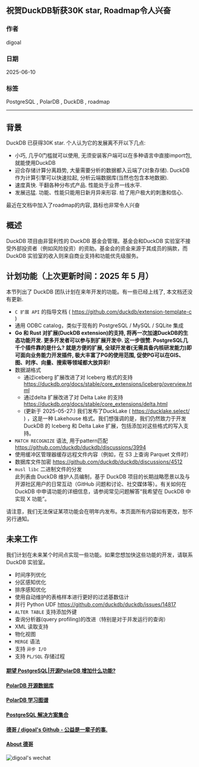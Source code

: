 ## 祝贺DuckDB斩获30K star, Roadmap令人兴奋  
            
### 作者            
digoal            
            
### 日期            
2025-06-10          
            
### 标签            
PostgreSQL , PolarDB , DuckDB , roadmap   
            
----            
            
## 背景     
DuckDB 已获得30K star. 个人认为它的发展离不开以下几点:  
- 小巧, 几乎0门槛就可以使用, 无须安装客户端可以在多种语言中直接import包, 就能使用DuckDB  
- 迎合存储计算分离趋势, 大量需要分析的数据都入云端了(对象存储). DuckDB 作为计算引擎可以快速拉起, 分析云端数据库(当然也包含本地数据).   
- 速度真快. 干翻各种分布式产品. 性能处于业界一线水平.   
- 发展迅猛. 功能、性能只能用日新月异来形容. 给了用户极大的刺激和信心.  
  
最近在文档中加入了roadmap的内容, 路标也非常令人兴奋  
  
## 概述  
DuckDB 项目由非营利性的 DuckDB 基金会管理。基金会和DuckDB 实验室不接受外部投资者（例如风险投资）的资助。基金会的资金来源于其成员的捐款，而 DuckDB 实验室的收入则来自商业支持和功能优先级服务。  
  
## 计划功能（上次更新时间：2025 年 5 月）  
本节列出了 DuckDB 团队计划在来年开发的功能。有一些已经上线了, 本文档还没有更新.   
  
- `C 扩展 API` 的指导文档 ( https://github.com/duckdb/extension-template-c )  
- 通用 ODBC catalog，类似于现有的 PostgreSQL / MySQL / SQLite 集成  
- <b> Go 和 Rust 对扩展(DuckDB extension)的支持, 将再一次加速DuckDB的生态功能开发. 更多开发者可以参与到扩展开发中. 这一步很赞. PostgreSQL几千个插件靠的是什么? 就是方便的扩展, 全球开发者(无需具备内核研发能力)即可面向业务能力开发插件, 极大丰富了PG的使用范围, 促使PG可以在GIS、图、时序、向量、搜索等领域都大放异彩! </b>    
- 数据湖格式  
    - 通过iceberg 扩展改进了对 Iceberg 格式的支持 https://duckdb.org/docs/stable/core_extensions/iceberg/overview.html  
    - 通过delta 扩展改进了对 Delta Lake 的支持 https://duckdb.org/docs/stable/core_extensions/delta.html  
    - (更新于 2025-05-27:) 我们发布了DuckLake ( https://ducklake.select/ ) ，这是一种 Lakehouse 格式。我们想强调的是，我们仍然致力于开发 DuckDB 的 Iceberg 和 Delta Lake 扩展，包括添加对这些格式的写入支持。  
- `MATCH RECOGNIZE` 语法, 用于pattern匹配 https://github.com/duckdb/duckdb/discussions/3994   
- 使用缓冲区管理器缓存远程文件内容（例如，在 S3 上查询 Parquet 文件时）  
- 数据库文件加密 https://github.com/duckdb/duckdb/discussions/4512  
- `musl libc` 二进制文件的分发  
此列表由 DuckDB 维护人员编制，基于 DuckDB 项目的长期战略愿景以及与开源社区用户的日常互动（GitHub 问题和讨论、社交媒体等）。有关如何在 DuckDB 中申请功能的详细信息，请参阅常见问题解答“我希望在 DuckDB 中实现 X 功能”。  
  
请注意，我们无法保证某项功能会在明年内发布。本页面所有内容如有更改，恕不另行通知。  
  
## 未来工作  
我们计划在未来某个时间点实现一些功能。如果您想加快这些功能的开发，请联系 DuckDB 实验室。  
  
- 时间序列优化  
- 分区感知优化  
- 排序感知优化  
- 使用自动维护的表格样本进行更好的过滤基数估计  
- 并行 Python UDF https://github.com/duckdb/duckdb/issues/14817  
- `ALTER TABLE` 支持添加外键  
- 查询分析器(query profiling)的改进（特别是对于并发运行的查询）  
- XML 读取支持  
- 物化视图  
- `MERGE` 语法  
- 支持 `异步 I/O`  
- 支持 `PL/SQL` 存储过程  
    
  
#### [期望 PostgreSQL|开源PolarDB 增加什么功能?](https://github.com/digoal/blog/issues/76 "269ac3d1c492e938c0191101c7238216")
  
  
#### [PolarDB 开源数据库](https://openpolardb.com/home "57258f76c37864c6e6d23383d05714ea")
  
  
#### [PolarDB 学习图谱](https://www.aliyun.com/database/openpolardb/activity "8642f60e04ed0c814bf9cb9677976bd4")
  
  
#### [PostgreSQL 解决方案集合](../201706/20170601_02.md "40cff096e9ed7122c512b35d8561d9c8")
  
  
#### [德哥 / digoal's Github - 公益是一辈子的事.](https://github.com/digoal/blog/blob/master/README.md "22709685feb7cab07d30f30387f0a9ae")
  
  
#### [About 德哥](https://github.com/digoal/blog/blob/master/me/readme.md "a37735981e7704886ffd590565582dd0")
  
  
![digoal's wechat](../pic/digoal_weixin.jpg "f7ad92eeba24523fd47a6e1a0e691b59")
  

